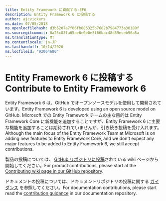 ```yaml
---
title: Entity Framework に貢献する-EF6
description: Entity Framework 6 に投稿する
author: ajcvickers
ms.date: 07/05/2018
ms.openlocfilehash: d3b5207a7f06fb886325b7682b7984773a30189f
ms.sourcegitcommit: 0a25c03fa65ae6e0e0e3f66bac48d59eceb96a5a
ms.translationtype: MT
ms.contentlocale: ja-JP
ms.lasthandoff: 10/14/2020
ms.locfileid: "92064680"
---
```

# <a name="contribute-to-entity-framework-6"></a><span data-ttu-id="82866-103">Entity Framework 6 に投稿する</span><span class="sxs-lookup"><span data-stu-id="82866-103">Contribute to Entity Framework 6</span></span>
<span data-ttu-id="82866-104">Entity Framework 6 は、GitHub でオープンソースモデルを使用して開発されています。</span><span class="sxs-lookup"><span data-stu-id="82866-104">Entity Framework 6 is developed using an open source model on GitHub.</span></span> <span data-ttu-id="82866-105">Microsoft での Entity Framework チームの主な目的は Entity Framework Core に新機能を追加することですが、Entity Framework 6 に主要な機能を追加することは期待されていませんが、引き続き投稿を受け入れます。</span><span class="sxs-lookup"><span data-stu-id="82866-105">Although the main focus of the Entity Framework Team at Microsoft is on adding new features to Entity Framework Core, and we don't expect any major features to be added to Entity Framework 6, we still accept contributions.</span></span>

<span data-ttu-id="82866-106">製品の投稿については、 [GitHub リポジトリに投稿](https://github.com/aspnet/EntityFramework6/wiki/Contributing)されている wiki ページから開始してください。</span><span class="sxs-lookup"><span data-stu-id="82866-106">For product contributions, please start at the [Contributing wiki page in our GitHub repository](https://github.com/aspnet/EntityFramework6/wiki/Contributing).</span></span>

<span data-ttu-id="82866-107">ドキュメントの投稿については、ドキュメントリポジトリの投稿に関する [ガイダンス](https://github.com/dotnet/EntityFramework.Docs/blob/master/CONTRIBUTING.md) を参照してください。</span><span class="sxs-lookup"><span data-stu-id="82866-107">For documentation contributions, please start read the [contribution guidance](https://github.com/dotnet/EntityFramework.Docs/blob/master/CONTRIBUTING.md) in our documentation repository.</span></span>
